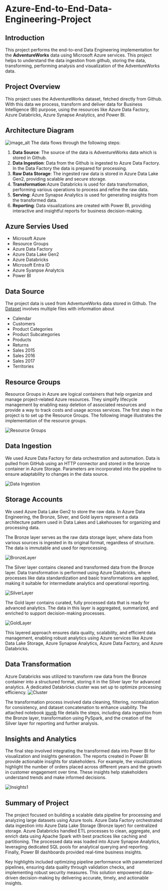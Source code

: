 # Azure-End-to-End-Data-Engineering-Project

## Introduction
This project performs the end-to-end Data Engineering implementation for the <strong>AdventureWorks</strong> data using Microsoft Azure services. This project helps to understand the data ingestion from github, storing the data, transforming, performing analysis and visualization of the AdventureWorks data.

## Project Overview
This project uses the AdventureWorks dataset, fetched directly from Github. With this data we process, transform and deliver data for Business Intelligence (BI) purpose, using the resources like Azure Data Factory, Azure Databricks, Azure Synapse Analytics, and Power BI.

## Architecture Diagram
![image_alt](https://github.com/sumitrawall/Adventure_works_azure_end_to_end_datapipeline_project/blob/main/images/Architecture.png?raw=true)
The data flows through the following steps:
1. <strong>Data Source</strong>: The source of the data is AdventureWorks data which is stored in Github.
2. <strong>Data Ingestion</strong>: Data from the Github is ingested to Azure Data Factory. In the Data Factory the data is prepared for processing.
3. <strong>Raw Data Storage</strong>: The ingested raw data is stored in Azure Data Lake Gen2, providing scalable and secure storage.
4. <strong>Transformation</strong>:Azure Databricks is used for data transformation, performing various operations to process and refine the raw data.
5. <strong>Serving</strong>: Azure Synapse Analytics is used for generating insights from the transformed data.
6. <strong>Reporting</strong>: Data visualizations are created with Power BI, providing interactive and insightful reports for business decision-making.

## Azure Servies Used
* Microsoft Azure
* Resource Groups
* Azure Data Factory
* Azure Data Lake Gen2
* Azure Databricks
* Microsoft Entra ID
* Azure Syanpse Analytcis
* Power BI

## Data Source



The project data is used from AdventureWorks data stored in Github.
The [Dataset](https://github.com/sumitrawall/Adventure_works_azure_end_to_end_datapipeline_project/tree/main/Data)
 involves multiple files with information about
* Calendar
* Customers
* Product Categories
* Product Subcategories
* Products
* Returns
* Sales 2015
* Sales 2016
* Sales 2017
* Territories

## Resource Groups
Resource Groups in Azure are logical containers that help organize and manage project-related Azure resources. They simplify lifecycle management by enabling easy deletion of associated resources and provide a way to track costs and usage across services. The first step in the project is to set up the Resource Groups. The following image illustrates the implementation of the resource groups.

![Resource Groups](https://github.com/sumitrawall/Adventure_works_azure_end_to_end_datapipeline_project/blob/main/images/resources.png?raw=true)

## Data Ingestion
We used Azure Data Factory for data orchestration and automation. Data is pulled from GitHub using an HTTP connector and stored in the bronze container in Azure Storage. Parameters are incorporated into the pipeline to ensure adaptability to changes in the data source.

![Data Ingestion](https://github.com/sumitrawall/Adventure_works_azure_end_to_end_datapipeline_project/blob/main/images/dataIngestion.png?raw=true)

## Storage Accounts
We used Azure Data Lake Gen2 to store the raw data. In Azure Data Engineering, the Bronze, Silver, and Gold layers represent a data architecture pattern used in Data Lakes and Lakehouses for organizing and processing data. 

The Bronze layer serves as the raw data storage layer, where data from various sources is ingested in its original format, regardless of structure. The data is immutable and used for reprocessing.

![BronzeLayer](https://github.com/sumitrawall/Adventure_works_azure_end_to_end_datapipeline_project/blob/main/images/bronze%20container.png?raw=true)

The Silver layer contains cleaned and transformed data from the Bronze layer. Data transformation is performed using Azure Databricks, where processes like data standardization and basic transformations are applied, making it suitable for intermediate analytics and operational reporting.

![SilverLayer](https://github.com/sumitrawall/Adventure_works_azure_end_to_end_datapipeline_project/blob/main/images/Silver_container.png?raw=true)

The Gold layer contains curated, fully processed data that is ready for advanced analytics. The data in this layer is aggregated, summarized, and enriched to support decision-making processes.

![GoldLayer](https://github.com/sumitrawall/Adventure_works_azure_end_to_end_datapipeline_project/blob/main/images/gold_layer.png?raw=true)

This layered approach ensures data quality, scalability, and efficient data management, enabling robust analytics using Azure services like Azure Data Lake Storage, Azure Synapse Analytics, Azure Data Factory, and Azure Databricks.

## Data Transformation
Azure Databricks was utilized to transform raw data from the Bronze container into a structured format, storing it in the Silver layer for advanced analytics. A dedicated Databricks cluster was set up to optimize processing efficiency.
![Cluster](https://github.com/sumitrawall/Adventure_works_azure_end_to_end_datapipeline_project/blob/main/images/databricks_cluster.png?raw=true)

The transformation process involved data cleaning, filtering, normalization for consistency, and dataset concatenation to enhance usability. The attached notebook [ipynb](https://github.com/sumitrawall/Adventure_works_azure_end_to_end_datapipeline_project/blob/main/silver_layer.ipynb) file details the steps, including data ingestion from the Bronze layer, transformation using PySpark, and the creation of the Silver layer for reporting and further analysis.


## Insights and Analytics
The final step involved integrating the transformed data into Power BI for visualization and insights generation. The reports created in Power BI provide actionable insights for stakeholders. For example, the visualizations highlight the number of orders placed across different years and the growth in customer engagement over time. These insights help stakeholders understand trends and make informed decisions.

![Insights1](https://github.com/sumitrawall/Adventure_works_azure_end_to_end_datapipeline_project/blob/main/images/Power%20BI.png?raw=true)

## Summary of Project
The project focused on building a scalable data pipeline for processing and analyzing large datasets using Azure tools. Azure Data Factory orchestrated data ingestion into Azure Data Lake Storage (Bronze layer) for centralized storage. Azure Databricks handled ETL processes to clean, aggregate, and enrich data using Apache Spark with best practices like caching and partitioning. The processed data was loaded into Azure Synapse Analytics, leveraging dedicated SQL pools for analytical querying and reporting. Finally, Power BI dashboards provided real-time business insights.

Key highlights included optimizing pipeline performance with parameterized pipelines, ensuring data quality through validation checks, and implementing robust security measures. This solution empowered data-driven decision-making by delivering accurate, timely, and actionable insights.

